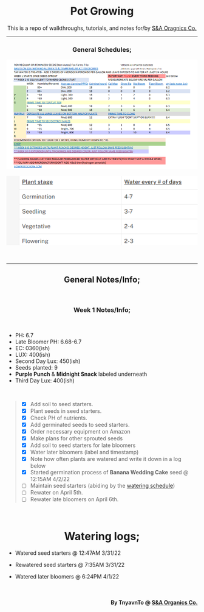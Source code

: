 <h1 align="center">Pot Growing</h1>
<p align="center">This is a repo of walkthroughs, tutorials, and notes for/by <a href="https://sna-organics.com" target="_blank">S&A Oragnics Co.</a></p>

___

<h3 align=center>General Schedules;</h3>

![previewPDF1](https://github.com/Svxy/Pot-Growing/blob/main/assets/pdf_1.png?raw=true)

![WateringSchedule](https://github.com/Svxy/Pot-Growing/blob/main/assets/watering.png?raw=true)

<br>

___

<h2 align=center>General Notes/Info;</h2>

<br>

<h3 align="center">Week 1 Notes/Info;</h3>

<br>

- PH: 6.7
- Late Bloomer PH: 6.68-6.7
- EC: 0360(ish)
- LUX: 400(ish)
- Second Day Lux: 450(ish)
- Seeds planted: 9
- <b>Purple Punch</b> & <b>Midnight Snack</b> labeled underneath
- Third Day Lux: 400(ish)

<br>

> - [x] Add soil to seed starters.
> - [x] Plant seeds in seed starters.
> - [x] Check PH of nutrients.
> - [x] Add germinated seeds to seed starters.
> - [x] Order necessary equipment on Amazon
> - [x] Make plans for other sprouted seeds
> - [x] Add soil to seed starters for late bloomers
> - [x] Water later bloomers (label and timestamp)
> - [x] Note how often plants are watered and write it down in a log below
> - [x] Started germination process of <b>Banana Wedding Cake</b> seed @ 12:15AM 4/2/22
> - [ ] Maintain seed starters (abiding by the <a href="./WATERING.md">watering schedule</a>)
> - [ ] Rewater on April 5th.
> - [ ] Rewater late bloomers on April 6th.

<br>

<h1 align=center>Watering logs;</h1>

- Watered seed starters @ 12:47AM 3/31/22

- Rewatered seed starters @ 7:35AM 3/31/22

- Watered later bloomers @ 6:24PM 4/1/22

<br>

<h4 align="right">By TnyavnTo @ <a href="https://sna-organics.com">S&A Organics Co.</a></h4>
